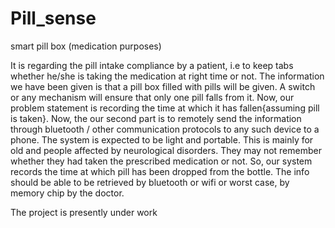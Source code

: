 # Pill_sense
smart pill box (medication purposes)

It is regarding the pill intake compliance by a patient, i.e to keep tabs whether he/she is taking the medication at right time or not.
The information we have been given is that a pill box filled with pills will be given.
A switch or any mechanism will ensure that only one pill falls from it.
Now, our problem statement is recording the time at which it has fallen{assuming pill is taken}.
Now, the our second part is to remotely send the information through bluetooth / other communication protocols to any such device to a phone.
The system is  expected to be light and portable.
This is mainly for old and people affected by neurological disorders.
They may not remember whether they had taken the prescribed medication or not. So, our system records the time at which pill has been dropped from the bottle. The info should be able to be retrieved  by bluetooth or wifi or worst case, by memory chip by the doctor.

The project is presently under work
